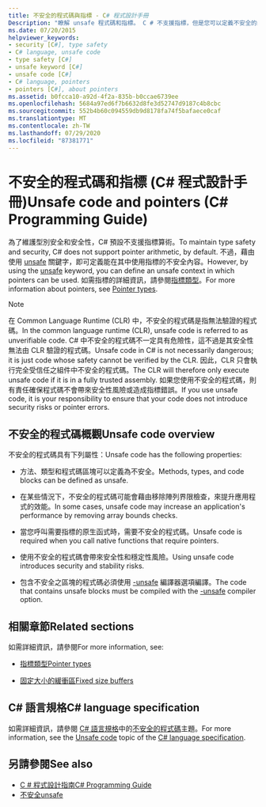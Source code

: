 ```yaml
---
title: 不安全的程式碼與指標 - C# 程式設計手冊
Description: "瞭解 unsafe 程式碼和指標。 C # 不支援指標，但是您可以定義不安全的內容，其中的指標可與 ' unsafe ' 關鍵字搭配使用。"
ms.date: 07/20/2015
helpviewer_keywords:
- security [C#], type safety
- C# language, unsafe code
- type safety [C#]
- unsafe keyword [C#]
- unsafe code [C#]
- C# language, pointers
- pointers [C#], about pointers
ms.assetid: b0fcca10-a92d-4f2a-835b-b0ccae6739ee
ms.openlocfilehash: 5684a97ed6f7b6632d8fe3d52747d9187c4b8cbc
ms.sourcegitcommit: 552b4b60c094559db9d8178fa74f5bafaece0caf
ms.translationtype: MT
ms.contentlocale: zh-TW
ms.lasthandoff: 07/29/2020
ms.locfileid: "87381771"
---
```

# <a name="unsafe-code-and-pointers-c-programming-guide"></a><span data-ttu-id="f063a-104">不安全的程式碼和指標 (C# 程式設計手冊)</span><span class="sxs-lookup"><span data-stu-id="f063a-104">Unsafe code and pointers (C# Programming Guide)</span></span>

<span data-ttu-id="f063a-105">為了維護型別安全和安全性，C# 預設不支援指標算術。</span><span class="sxs-lookup"><span data-stu-id="f063a-105">To maintain type safety and security, C# does not support pointer arithmetic, by default.</span></span> <span data-ttu-id="f063a-106">不過，藉由使用 [unsafe](../../language-reference/keywords/unsafe.md) 關鍵字，即可定義能在其中使用指標的不安全內容。</span><span class="sxs-lookup"><span data-stu-id="f063a-106">However, by using the [unsafe](../../language-reference/keywords/unsafe.md) keyword, you can define an unsafe context in which pointers can be used.</span></span> <span data-ttu-id="f063a-107">如需指標的詳細資訊，請參閱[指標類型](pointer-types.md)。</span><span class="sxs-lookup"><span data-stu-id="f063a-107">For more information about pointers, see [Pointer types](pointer-types.md).</span></span>  
  
> [!NOTE]
> <span data-ttu-id="f063a-108">在 Common Language Runtime (CLR) 中，不安全的程式碼是指無法驗證的程式碼。</span><span class="sxs-lookup"><span data-stu-id="f063a-108">In the common language runtime (CLR), unsafe code is referred to as unverifiable code.</span></span> <span data-ttu-id="f063a-109">C# 中不安全的程式碼不一定具有危險性，這不過是其安全性無法由 CLR 驗證的程式碼。</span><span class="sxs-lookup"><span data-stu-id="f063a-109">Unsafe code in C# is not necessarily dangerous; it is just code whose safety cannot be verified by the CLR.</span></span> <span data-ttu-id="f063a-110">因此，CLR 只會執行完全受信任之組件中不安全的程式碼。</span><span class="sxs-lookup"><span data-stu-id="f063a-110">The CLR will therefore only execute unsafe code if it is in a fully trusted assembly.</span></span> <span data-ttu-id="f063a-111">如果您使用不安全的程式碼，則有責任確保程式碼不會帶來安全性風險或造成指標錯誤。</span><span class="sxs-lookup"><span data-stu-id="f063a-111">If you use unsafe code, it is your responsibility to ensure that your code does not introduce security risks or pointer errors.</span></span>  
  
## <a name="unsafe-code-overview"></a><span data-ttu-id="f063a-112">不安全的程式碼概觀</span><span class="sxs-lookup"><span data-stu-id="f063a-112">Unsafe code overview</span></span>

<span data-ttu-id="f063a-113">不安全的程式碼具有下列屬性：</span><span class="sxs-lookup"><span data-stu-id="f063a-113">Unsafe code has the following properties:</span></span>

- <span data-ttu-id="f063a-114">方法、類型和程式碼區塊可以定義為不安全。</span><span class="sxs-lookup"><span data-stu-id="f063a-114">Methods, types, and code blocks can be defined as unsafe.</span></span>

- <span data-ttu-id="f063a-115">在某些情況下，不安全的程式碼可能會藉由移除陣列界限檢查，來提升應用程式的效能。</span><span class="sxs-lookup"><span data-stu-id="f063a-115">In some cases, unsafe code may increase an application's performance by removing array bounds checks.</span></span>

- <span data-ttu-id="f063a-116">當您呼叫需要指標的原生函式時，需要不安全的程式碼。</span><span class="sxs-lookup"><span data-stu-id="f063a-116">Unsafe code is required when you call native functions that require pointers.</span></span>

- <span data-ttu-id="f063a-117">使用不安全的程式碼會帶來安全性和穩定性風險。</span><span class="sxs-lookup"><span data-stu-id="f063a-117">Using unsafe code introduces security and stability risks.</span></span>

- <span data-ttu-id="f063a-118">包含不安全之區塊的程式碼必須使用 [-unsafe](../../language-reference/compiler-options/unsafe-compiler-option.md) 編譯器選項編譯。</span><span class="sxs-lookup"><span data-stu-id="f063a-118">The code that contains unsafe blocks must be compiled with the [-unsafe](../../language-reference/compiler-options/unsafe-compiler-option.md) compiler option.</span></span>
  
## <a name="related-sections"></a><span data-ttu-id="f063a-119">相關章節</span><span class="sxs-lookup"><span data-stu-id="f063a-119">Related sections</span></span>

<span data-ttu-id="f063a-120">如需詳細資訊，請參閱</span><span class="sxs-lookup"><span data-stu-id="f063a-120">For more information, see:</span></span>

- [<span data-ttu-id="f063a-121">指標類型</span><span class="sxs-lookup"><span data-stu-id="f063a-121">Pointer types</span></span>](pointer-types.md)

- [<span data-ttu-id="f063a-122">固定大小的緩衝區</span><span class="sxs-lookup"><span data-stu-id="f063a-122">Fixed size buffers</span></span>](fixed-size-buffers.md)

## <a name="c-language-specification"></a><span data-ttu-id="f063a-123">C# 語言規格</span><span class="sxs-lookup"><span data-stu-id="f063a-123">C# language specification</span></span>

<span data-ttu-id="f063a-124">如需詳細資訊，請參閱 [C# 語言規格](~/_csharplang/spec/introduction.md)中的[不安全的程式碼](~/_csharplang/spec/unsafe-code.md)主題。</span><span class="sxs-lookup"><span data-stu-id="f063a-124">For more information, see the [Unsafe code](~/_csharplang/spec/unsafe-code.md) topic of the [C# language specification](~/_csharplang/spec/introduction.md).</span></span>
  
## <a name="see-also"></a><span data-ttu-id="f063a-125">另請參閱</span><span class="sxs-lookup"><span data-stu-id="f063a-125">See also</span></span>

- [<span data-ttu-id="f063a-126">C # 程式設計指南</span><span class="sxs-lookup"><span data-stu-id="f063a-126">C# Programming Guide</span></span>](../index.md)
- [<span data-ttu-id="f063a-127">不安全</span><span class="sxs-lookup"><span data-stu-id="f063a-127">unsafe</span></span>](../../language-reference/keywords/unsafe.md)
